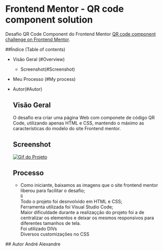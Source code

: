 # Frontend Mentor - QR code component solution

Desafio QR Code Component do Frontend Mentor [QR code component challenge on Frontend Mentor](https://www.frontendmentor.io/challenges/qr-code-component-iux_sIO_H).

##Índice (Table of contents)
- Visão Geral (#Overview)
  - Screenshot(#Screenshot)
- Meu Processo (#My process)
- Autor(#Autor)

  ## Visão Geral
  O desafio era criar uma página Web com componete de código QR Code, utilizando apenas HTML e CSS, mantendo o máximo as características do modelo do site Frontend mentor.

  ## Screenshot
  <a href="https://andredantasti.github.io/qrcodedesafio" target="_blank"> <img src="./images/animacaoqrcode.gif" alt="Gif do Projeto"></a>

  ## Processo
  <ul><li>Como iniciante, baixamos as imagens que o site frontend mentor liberou para facilitar o desafio;</li>li<br>
  Todo o projeto foi desnvolvido em HTML e CSS;<br>
  Ferramenta utilizada foi Visual Studio Code;<br>
  Maior dificuldade durante a realizaçção do projeto foi a de centralizar os elementos e deixar os mesmos responsivos para diferentes tamanhos de tela.<br>
  Foi utilizado DIVs<br>
  Diversos customizações no CSS<br>
</ul>
  ## Autor
  André Alexandre
